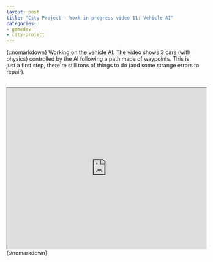 ```yaml
---
layout: post
title: "City Project - Work in progress video 11: Vehicle AI"
categories:
- gamedev
- city-project
---
```


{::nomarkdown}
Working on the vehicle AI. The video shows 3 cars (with physics) controlled by the AI following a path made of waypoints. This is just a first step, there're still tons of things to do (and some strange errors to repair).<br /><br /><div style="text-align: center;"><iframe height="420" src="http://www.youtube.com/embed/9jt7h109oY0" width="520"></iframe></div>
{:/nomarkdown}